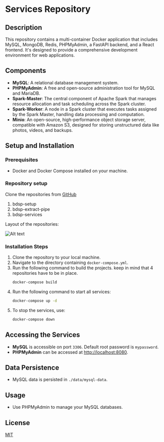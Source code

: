 # Services Repository

## Description
This repository contains a multi-container Docker application that includes MySQL, MongoDB, Redis, PHPMyAdmin, a FastAPI backend, and a React frontend. It's designed to provide a comprehensive development environment for web applications.

## Components
- **MySQL**: A relational database management system.
- **PHPMyAdmin**: A free and open-source administration tool for MySQL and MariaDB.
- **Spark-Master**: The central component of Apache Spark that manages resource allocation and task scheduling across the Spark cluster.
- **Spark-Worker**: A node in a Spark cluster that executes tasks assigned by the Spark Master, handling data processing and computation.
- **Minio**: An open-source, high-performance object storage server, compatible with Amazon S3, designed for storing unstructured data like photos, videos, and backups.

## Setup and Installation

### Prerequisites
- Docker and Docker Compose installed on your machine.


### Repository setup
Clone the repositories from [GitHub](https://github.com/dhbw-loerrach-wds22a)
1. bdsp-setup
3. bdsp-extract-pipe
4. bdsp-services

Layout of the repositories:

![Alt text](./img/repository_layout.png "Optional title")
### Installation Steps
1. Clone the repository to your local machine.
2. Navigate to the directory containing `docker-compose.yml`.
3. Run the following command to build the projects. keep in mind that 4 repositories have to be in place. 
   ```bash
   docker-compose build

4. Run the following command to start all services:
   ```bash
   docker-compose up -d
5. To stop the services, use:
    ```bash
    docker-compose down
   
## Accessing the Services

- **MySQL** is accessible on port `3306`. Default root password is `mypassword`.
- **PHPMyAdmin** can be accessed at [http://localhost:8080](http://localhost:8080).

## Data Persistence
- MySQL data is persisted in `./data/mysql-data`.

## Usage
- Use PHPMyAdmin to manage your MySQL databases.

## License

[MIT](LICENSE)
